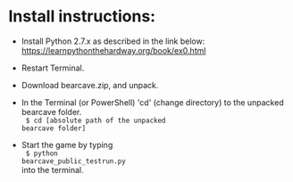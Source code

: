 # Install instructions:

* Install Python 2.7.x as described in the link below: <br>
https://learnpythonthehardway.org/book/ex0.html

* Restart Terminal.

* Download bearcave.zip, and unpack.

* In the Terminal (or PowerShell) 'cd' (change directory) to the unpacked bearcave folder.<br>
<code> $ cd [absolute path of the unpacked bearcave folder]</code>

* Start the game by typing<br> 
<code> $ python bearcave_public_testrun.py</code><br>
into the terminal.
